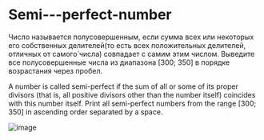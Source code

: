 # Semi---perfect-number
Число называется полусовершенным, если сумма всех или некоторых его собственных делителей(то есть всех положительных делителей, отличных от самого́ числа) совпадает с самим этим числом. Выведите все полусовершенные числа из диапазона [300; 350] в порядке возрастания через пробел.



A number is called semi-perfect if the sum of all or some of its proper divisors (that is, all positive divisors other than the number itself) coincides with this number itself. Print all semi-perfect numbers from the range [300; 350] in ascending order separated by a space.


![image](https://user-images.githubusercontent.com/92678018/232897594-fd4d77fc-4e13-4e17-9e36-720c33cf399a.png)
